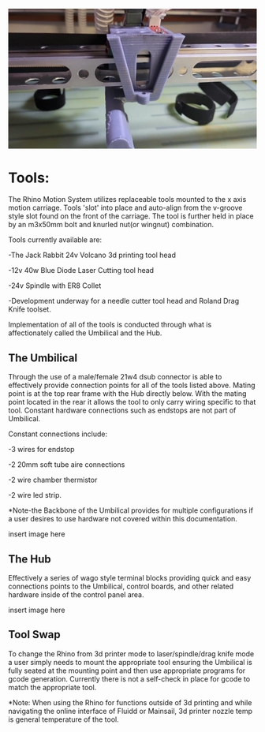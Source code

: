 

![Rhino](https://github.com/Makersmic/Rhino-3d-Printer/blob/main/Literature/4A271D9A-36F3-4DF0-B862-CE5E58B66D81.jpeg)

# Tools:
The Rhino Motion System utilizes replaceable tools mounted to the x axis motion carriage.  Tools 'slot' into place and auto-align from the v-groove style slot found on the front of the carriage.  The tool is further held in place by an m3x50mm bolt and knurled nut(or wingnut) combination.

Tools currently available are:

-The Jack Rabbit 24v Volcano 3d printing tool head 

-12v 40w Blue Diode Laser Cutting tool head

-24v Spindle with ER8 Collet

-Development underway for a needle cutter tool head and Roland Drag Knife toolset.

Implementation of all of the tools is conducted through what is affectionately called the Umbilical and the Hub.  

## The Umbilical
Through the use of a male/female 21w4 dsub connector is able to effectively provide connection points for all of the tools listed above.  Mating point is at the top rear frame with the Hub directly below.  With the mating point located in the rear it allows the tool to only carry wiring specific to that tool.  Constant hardware connections such as endstops are not part of Umbilical. 

Constant connections include:

-3 wires for endstop

-2 20mm soft tube aire connections

-2 wire chamber thermistor

-2 wire led strip.



*Note-the Backbone of the Umbilical provides for multiple configurations if a user desires to use hardware not covered within this documentation.


insert image here

## The Hub
Effectively a series of wago style terminal blocks providing quick and easy connections points to the Umbilical, control boards, and other related hardware inside of the control panel area.

insert image here

## Tool Swap

To change the Rhino from 3d printer mode to laser/spindle/drag knife mode a user simply needs to mount the appropriate tool ensuring the Umbilical is fully seated at the mounting point and then use appropriate programs for gcode generation.  Currently there is not a self-check in place for gcode to match the appropriate tool.

*Note: When using the Rhino for functions outside of 3d printing and while navigating the online interface of Fluidd or Mainsail, 3d printer nozzle temp is general temperature of the tool.







